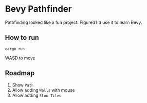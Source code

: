# Bevy Pathfinder

Pathfinding looked like a fun project. Figured I'd use it to learn Bevy.

## How to run
`cargo run`

WASD to move


## Roadmap

1. Show `Path`
1. Allow adding `Walls` with mouse
1. Allow adding `Slow Tiles`
